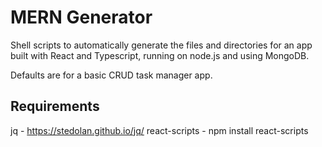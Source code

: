 # MERN Generator 

Shell scripts to automatically generate the files and directories for an app built with
React and Typescript, running on node.js and using MongoDB.

Defaults are for a basic CRUD task manager app.

## Requirements

jq - https://stedolan.github.io/jq/
react-scripts - npm install react-scripts